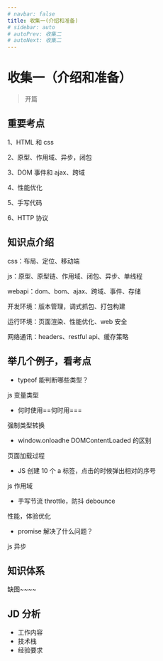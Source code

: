```yaml
---
# navbar: false
title: 收集一(介绍和准备)
# sidebar: auto
# autoPrev: 收集二
# autoNext: 收集二
---
```


# 收集一（介绍和准备）

> 开篇

## 重要考点

1、HTML 和 css

2、原型、作用域、异步，闭包

3、DOM 事件和 ajax、跨域

4、性能优化

5、手写代码

6、HTTP 协议

## 知识点介绍

css：布局、定位、移动端

js：原型、原型链、作用域、闭包、异步、单线程

webapi：dom、bom、ajax、跨域、事件、存储

开发环境：版本管理，调式抓包、打包构建

运行环境：页面渲染、性能优化、web 安全

网络通讯：headers、restful api、缓存策略

## 举几个例子，看考点

- typeof 能判断哪些类型？

js 变量类型

- 何时使用==何时用===

强制类型转换

- window.onloadhe DOMContentLoaded 的区别

页面加载过程

- JS 创建 10 个 a 标签，点击的时候弹出相对的序号

js 作用域

- 手写节流 throttle，防抖 debounce

性能，体验优化

- promise 解决了什么问题？

js 异步

## 知识体系

缺图~~~~

## JD 分析

- 工作内容
- 技术栈
- 经验要求
